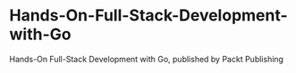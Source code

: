 # Hands-On-Full-Stack-Development-with-Go
Hands-On Full-Stack Development with Go, published by Packt Publishing
